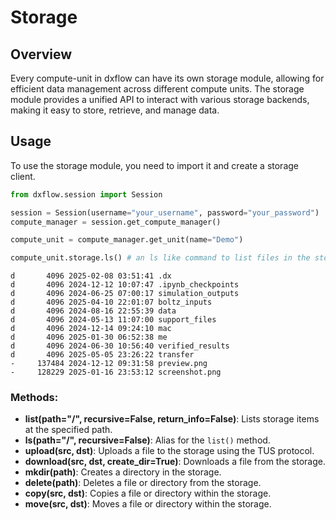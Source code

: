 # Storage

## Overview

Every compute-unit in dxflow can have its own storage module, allowing for efficient data management across different compute units. The storage module provides a unified API to interact with various storage backends, making it easy to store, retrieve, and manage data.

## Usage

To use the storage module, you need to import it and create a storage client.

```python
from dxflow.session import Session

session = Session(username="your_username", password="your_password")
compute_manager = session.get_compute_manager()

compute_unit = compute_manager.get_unit(name="Demo")

compute_unit.storage.ls() # an ls like command to list files in the storage
```
```plaintext
d       4096 2025-02-08 03:51:41 .dx
d       4096 2024-12-12 10:07:47 .ipynb_checkpoints
d       4096 2024-06-25 07:00:17 simulation_outputs
d       4096 2025-04-10 22:01:07 boltz_inputs
d       4096 2024-08-16 22:55:39 data
d       4096 2024-05-13 11:07:00 support_files
d       4096 2024-12-14 09:24:10 mac
d       4096 2025-01-30 06:52:38 me
d       4096 2024-06-30 10:56:40 verified_results
d       4096 2025-05-05 23:26:22 transfer
-     137484 2024-12-12 09:31:58 preview.png
-     128229 2025-01-16 23:53:12 screenshot.png
```
### Methods:
- **list(path="/", recursive=False, return_info=False)**: Lists storage items at the specified path.
- **ls(path="/", recursive=False)**: Alias for the `list()` method.
- **upload(src, dst)**: Uploads a file to the storage using the TUS protocol.
- **download(src, dst, create_dir=True)**: Downloads a file from the storage.
- **mkdir(path)**: Creates a directory in the storage.
- **delete(path)**: Deletes a file or directory from the storage.
- **copy(src, dst)**: Copies a file or directory within the storage.
- **move(src, dst)**: Moves a file or directory within the storage.

